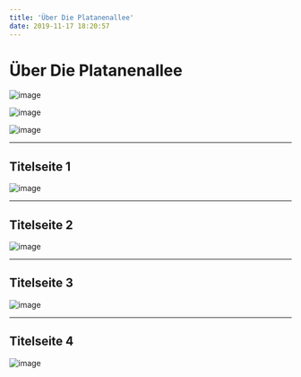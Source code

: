 ```yaml
---
title: 'Über Die Platanenallee'
date: 2019-11-17 18:20:57
---
```


# Über Die Platanenallee

![image](/downloads/100_1831.JPG)

![image](/downloads/100_1830.JPG)

![image](/downloads/100_1829.JPG)


----

## Titelseite 1

<full>![image](/downloads/Seite-1.jpg)</full>

----

## Titelseite 2

<full>![image](/downloads/Seite-2.jpg)</full>

----

## Titelseite 3

<full>![image](/downloads/Seitel-3.jpg)</full>

----

## Titelseite 4

<full>![image](/downloads/Seite-4.jpg)</full>
